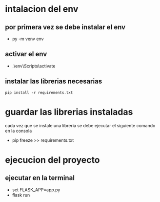 # intalacion del env
## por primera vez se debe instalar el env
- py -m venv env 
## activar el env
- .\env\Scripts\activate
## instalar las librerias necesarias
```
pip install -r requirements.txt 
```


# guardar las librerias instaladas
cada vez que se instale una libreria se debe ejecutar el siguiente comando en la consola   
- pip freeze >> requirements.txt 

# ejecucion del proyecto
## ejecutar en la terminal
- set FLASK_APP=app.py
- flask run